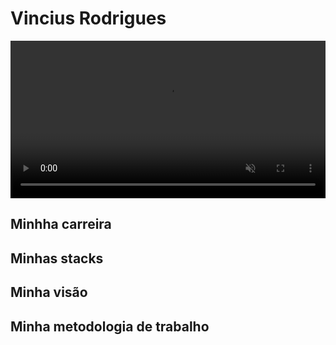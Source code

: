  <h1>Vincius Rodrigues</h1>
<video autoplay muted playsinline style="width: 100%; object-fit: cover;">
    <source src="./assets/github_bg.mp4" type="video/mp4">
</video>

 <div>
  <h2>Minhha carreira</h2>

 </div>

 <div>
  <h2>Minhas stacks</h2>

 </div>

 <div>
  <h2>Minha visão</h2>

 </div>

 <div>
  <h2>Minha metodologia de trabalho</h2>

 </div>